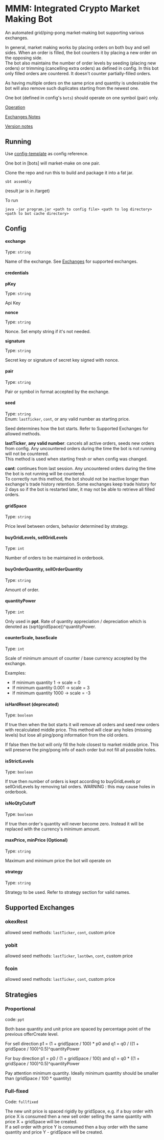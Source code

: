 # MMM: Integrated Crypto Market Making Bot

An automated grid/ping-pong market-making bot supporting various exchanges.

In general, market making works by placing orders on both buy and sell sides. When an order is filled, the bot counters it by placing a new order on the opposing side. <br>
The bot also maintains the number of order levels by seeding (placing new orders) or trimming (cancelling extra orders) as defined in config.
In this bot only filled orders are countered. It doesn't counter partially-filled orders.

As having multiple orders on the same price and quantity is undesirable the bot will also remove such duplicates starting from the newest one.

One bot (defined in config's `bots`) should operate on one symbol (pair) only.

[Operation](./OPERATION.md)

[Exchanges Notes](./EXCHANGES.md)

[Version notes](./VERSIONS.md)

## Running
Use [config-template](./config-template) as config reference.

One bot in [bots] will market-make on one pair.

Clone the repo and run this to build and package it into a fat jar.

```
sbt assembly
```

(result jar is in /target)

To run

```
java -jar program.jar <path to config file> <path to log directory> <path to bot cache directory>
```

## Config

#### exchange

Type: `string`<br>

Name of the exchange. See [Exchanges](./EXCHANGES.md) for supported exchanges.

#### credentials

**pKey**

Type: `string`<br>

Api Key

**nonce**

Type: `string`<br>

Nonce. Set empty string if it's not needed.

**signature**

Type: `string`<br>

Secret key or signature of secret key signed with nonce.

#### pair

Type: `string`<br>

Pair or symbol in format accepted by the exchange.

#### seed

Type: `string`<br>
Enum: `lastTicker`, `cont`, or any valid number as starting price.

Seed determines how the bot starts. Refer to Supported Exchanges for allowed methods.

**lastTicker**, **any valid number**: cancels all active orders, seeds new orders from config. Any uncountered orders during the time the bot is not running will not be countered. <br>
This method is used when starting fresh or when config was changed.

**cont**: continues from last session. Any uncountered orders during the time the bot is not running will be countered. <br>
To correctly run this method, the bot should not be inactive longer than exchange's trade history retention. Some exchanges keep trade history for 2 days so if the bot is restarted later, it may not be able to retrieve all filled orders.

#### gridSpace

Type: `string`<br>

Price level between orders, behavior determined by strategy.

#### buyGridLevels, sellGridLevels

Type: `int`<br>

Number of orders to be maintained in orderbook.

#### buyOrderQuantity, sellOrderQuantity

Type: `string`<br>

Amount of order.

#### quantityPower

Type: `int`<br>

Only used in **ppt**. Rate of quantity appreciation / depreciation which is denoted as (sqrt(gridSpace))^quantityPower.

#### counterScale, baseScale

Type: `int`<br>

Scale of minimum amount of counter / base currency accepted by the exchange.

Examples:
- If minimum quantity 1 -> scale = 0
- If minimum quantity 0.001 -> scale = 3
- If minimum quantity 1000 -> scale = -3

#### isHardReset (deprecated)

Type: `boolean`<br>

If true then when the bot starts it will remove all orders and seed new orders with recalculated middle price. This method will clear any holes (missing levels) but lose all ping/pong information from the old orders.

If false then the bot will only fill the hole closest to market middle price. This will preserve the ping/pong info of each order but not fill all possible holes.


#### isStrictLevels

Type: `boolean`<br>

If true then number of orders is kept according to buyGridLevels pr sellGridLevels by removing tail orders. WARNING : this may cause holes in orderbook.

#### isNoQtyCutoff

Type: `boolean`<br>

If true then order's quantity will never become zero. Instead it will be replaced with the currency's minimum amount.


#### maxPrice, minPrice (Optional)

Type: `string`<br>

Maximum and minimum price the bot will operate on

#### strategy

Type: `string`<br>

Strategy to be used. Refer to strategy section for valid names.

## Supported Exchanges

### okexRest

allowed seed methods: `lastTicker`, `cont`, custom price

### yobit

allowed seed methods: `lastTicker`, `lastOwn`, `cont`, custom price

### fcoin

allowed seed methods: `lastTicker`, `cont`, custom price

## Strategies

### Proportional

code: `ppt`<br>

Both base quantity and unit price are spaced by percentage point of the previous offerCreate level.

For sell direction p1 = (1 + gridSpace / 100) * p0 and q1 = q0 / ((1 + gridSpace / 100)^0.5)^quantityPower

For buy direction p1 = p0  / (1 + gridSpace / 100) and q1 = q0 * ((1 + gridSpace / 100)^0.5)^quantityPower

Pay attention minimum quantity. Ideally minimum quantity should be smaller than (gridSpace / 100 * quantity)

### Full-fixed

Code: `fullfixed`<br>

The new unit price is spaced rigidly by gridSpace, e.g. if a buy order with price X is consumed then a new sell order selling the same quantity with price X + gridSpace will be created.<br>
If a sell order with price Y is consumed then a buy order with the same quantity and price Y - gridSpace will be created.



